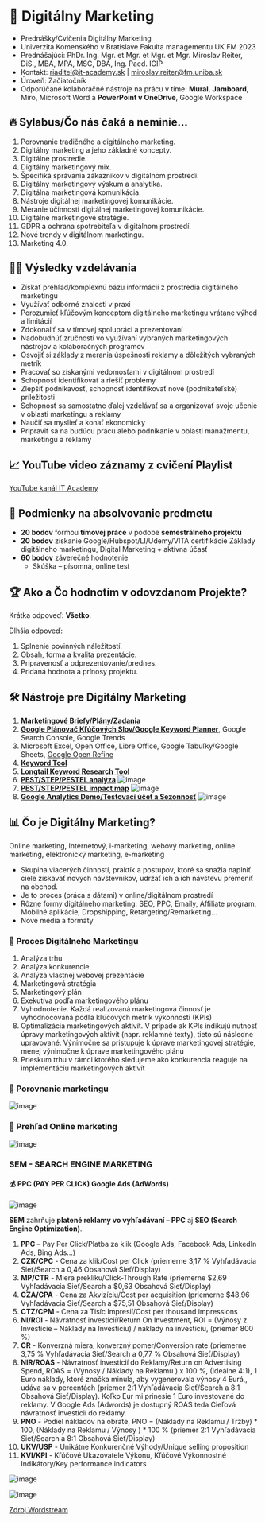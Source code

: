 # 🤳 Digitálny Marketing
* Prednášky/Cvičenia Digitálny Marketing
* Univerzita Komenského v Bratislave Fakulta managementu UK FM 2023
* Prednášajúci: PhDr. Ing. Mgr. et Mgr. et Mgr. et Mgr. Miroslav Reiter, DiS., MBA, MPA, MSC, DBA, Ing. Paed. IGIP 
* Kontakt: riaditel@it-academy.sk | miroslav.reiter@fm.uniba.sk 
* Úroveň: Začiatočník
* Odporúčané kolaboračné nástroje na prácu v tíme: **Mural**, **Jamboard**, Miro, Microsoft Word a **PowerPoint v OneDrive**, Google Workspace

## 🔥 Sylabus/Čo nás čaká a neminie...
1. Porovnanie tradičného a digitálneho marketing.  
2. Digitálny marketing a jeho základné koncepty.  
3. Digitálne prostredie.  
4. Digitálny marketingový mix.  
5. Špecifiká správania zákazníkov v digitálnom prostredí.  
6. Digitálny marketingový výskum a analytika.  
7. Digitálna marketingová komunikácia.  
8. Nástroje digitálnej marketingovej komunikácie.  
9. Meranie účinnosti digitálnej marketingovej komunikácie.  
10. Digitálne marketingové stratégie.  
11. GDPR a ochrana spotrebiteľa v digitálnom prostredí.  
12. Nové trendy v digitálnom marketingu.  
13. Marketing 4.0.  

## 👨‍🏫 Výsledky vzdelávania
* Získať prehľad/komplexnú bázu informácií z prostredia digitálneho marketingu
* Využívať odborné znalosti v praxi
* Porozumieť kľúčovým konceptom digitálneho marketingu vrátane výhod a limitácií
* Zdokonaliť sa v tímovej spolupráci a prezentovaní
* Nadobudnúť zručnosti vo využívaní vybraných marketingových nástrojov a kolaboračných programov
* Osvojiť si základy z merania úspešnosti reklamy a dôležitých vybraných metrík
* Pracovať so získanými vedomosťami v digitálnom prostredí
* Schopnosť identifikovať a riešiť problémy
* Zlepšiť podnikavosť, schopnosť identifikovať nové (podnikateľské) príležitosti
* Schopnosť sa samostatne ďalej vzdelávať sa a organizovať svoje učenie v oblasti marketingu a reklamy
* Naučiť sa myslieť a konať ekonomicky
* Pripraviť sa na budúcu prácu alebo podnikanie v oblasti manažmentu, marketingu a reklamy

## 📈 YouTube video záznamy z cvičení Playlist
[YouTube kanál IT Academy](https://www.youtube.com/watch?v=rvOgXfrMDLY&list=PLIu_ZdHo7Pk_EvbBKv6u7Q2UFrHwPi34c)

## 🥇 Podmienky na absolvovanie predmetu
* **20 bodov** formou **tímovej práce** v podobe **semestrálneho projektu**
* **20 bodov** získanie Google/Hubspot/LI/Udemy/VITA certifikácie Základy digitálneho marketingu, Digital Marketing + aktívna účasť
* **60 bodov** záverečné hodnotenie
  *  Skúška – písomná, online test

## 🏆 Ako a Čo hodnotím v odovzdanom Projekte?
Krátka odpoveď: **Všetko**.

Dlhšia odpoveď:
1. Splnenie povinných náležitostí.
1. Obsah, forma a kvalita prezentácie.
1. Pripravenosť a odprezentovanie/prednes.
1. Pridaná hodnota a prínosy projektu.

## :hammer_and_wrench: Nástroje pre Digitálny Marketing
1. [**Marketingové Briefy/Plány/Zadania**](hhttps://adma.sk/briefy/)
2. [**Google Plánovač Kľúčových Slov/Google Keyword Planner**](https://ads.google.com/aw/keywordplanner), Google Search Console, Google Trends
3. Microsoft Excel, Open Office, Libre Office, Google Tabuľky/Google Sheets, [Google Open Refine](https://openrefine.org/)
5. [**Keyword Tool**](https://www.keywordtool.io)
6. [**Longtail Keyword Research Tool**](https://www.keyword.io)
7. [**PEST/STEP/PESTEL analýza**](https://blog.oxfordcollegeofmarketing.com/2016/06/30/pestel-analysis/)
![image](https://user-images.githubusercontent.com/24510943/204104379-f5bc478d-fd60-4355-940b-e1e129dee366.png)
8. [**PEST/STEP/PESTEL impact map**](https://blog.oxfordcollegeofmarketing.com/2016/06/30/pestel-analysis/)
![image](https://user-images.githubusercontent.com/24510943/204104414-e07bc17c-b76f-4e05-a152-0637ec70aa73.png)
9. [**Google Analytics Demo/Testovací účet a Sezonnosť**](https://support.google.com/analytics/answer/6367342?hl=en#zippy=%2Cin-this-article)
![image](https://user-images.githubusercontent.com/24510943/204104445-514af052-d900-4bb8-8a40-130fcaf9740d.png)


## 📊 Čo je Digitálny Marketing?
Online marketing, Internetový, i-marketing, webový marketing, online marketing, elektronický marketing, e-marketing

- Skupina viacerých činností, praktík a postupov, ktoré sa snažia naplniť ciele získavať nových návštevníkov, udržať ich a ich návštevu premeniť na obchod. 
- Je to proces (práca s dátami) v online/digitálnom prostredí
- Rôzne formy digitálneho marketing: SEO, PPC, Emaily, Affiliate program, Mobilné aplikácie, Dropshipping, Retargeting/Remarketing...
- Nové média a formáty

### 🚀 Proces Digitálneho Marketingu
1. Analýza trhu
2. Analýza konkurencie
3. Analýza vlastnej webovej prezentácie
4. Marketingová stratégia
5. Marketingový plán
6. Exekutíva podľa marketingového plánu 
7. Vyhodnotenie. Každá realizovaná marketingová činnosť je vyhodnocovaná podľa kľúčových metrík výkonnosti (KPIs) 
8. Optimalizácia marketingových aktivít. V prípade ak KPIs indikujú nutnosť úpravy marketingových aktivít (napr. reklamné texty), tieto sú následne upravované. Výnimočne sa pristupuje k úprave marketingovej stratégie, menej výnimočne k úprave marketingového plánu
9. Prieskum trhu v rámci ktorého sledujeme ako konkurencia reaguje na implementáciu marketingových aktivít

### 💸 Porovnanie marketingu
![image](https://user-images.githubusercontent.com/24510943/204103611-9ad9a7a1-868e-4493-8189-1b9c392dbabc.png)

### 🌟 Prehľad Online marketing
![image](https://user-images.githubusercontent.com/24510943/204103634-05bb9110-d669-4bdd-9f67-dd9f0d7a5d3a.png)

### SEM - SEARCH ENGINE MARKETING

#### 💰 PPC (PAY PER CLICK) Google Ads (AdWords)
![image](https://user-images.githubusercontent.com/24510943/204103705-97af6522-c321-4e20-aaa7-382a7e31d778.png)

**SEM** zahrňuje **platené reklamy vo vyhľadávaní – PPC** aj **SEO (Search Engine Optimization)**.

1. **PPC** – Pay Per Click/Platba za klik (Google Ads, Facebook Ads, LinkedIn Ads, Bing Ads...)   
2. **CZK/CPC** - Cena za klik/Cost per Click (priemerne 3,17 % Vyhľadávacia Sieť/Search a 0,46 Obsahová Sieť/Display)  
3. **MP/CTR** - Miera prekliku/Click-Through Rate (priemerne $2,69 Vyhľadávacia Sieť/Search a $0,63 Obsahová Sieť/Display)  
4. **CZA/CPA** - Cena za Akvizíciu/Cost per acquisition (priemerne $48,96 Vyhľadávacia Sieť/Search a $75,51 Obsahová Sieť/Display)   
5. **CTZ/CPM** - Cena za Tisíc Impresií/Cost per thousand impressions
6. **NI/ROI** - Návratnosť investícií/Return On Investment, ROI = (Výnosy z Investície – Náklady na Investíciu) / náklady na investíciu, (priemer 800 %)
7. **CR** - Konverzná miera, konverzný pomer/Conversion rate (priemerne 3,75 % Vyhľadávacia Sieť/Search a 0,77 % Obsahová Sieť/Display)  
8. **NIR/ROAS** - Návratnosť investícií do Reklamy/Return on Advertising Spend, ROAS = (Výnosy / Náklady na Reklamu ) x 100 %, (Ideálne 4:1), 1 Euro náklady, ktoré značka minula, aby vygenerovala výnosy 4 Eurá,, udáva sa v percentách (priemer 2:1 Vyhľadávacia Sieť/Search a 8:1 Obsahová Sieť/Display). Koľko Eur mi prinesie 1 Euro investované do reklamy. V Google Ads (Adwords) je dostupný ROAS teda Cieľová návratnosť investícií do reklamy. 
8. **PNO** - Podiel nákladov na obrate, PNO = (Náklady na Reklamu / Tržby) * 100, (Náklady na Reklamu / Výnosy ) * 100 % (priemer 2:1 Vyhľadávacia Sieť/Search a 8:1 Obsahová Sieť/Display)
9. **UKV/USP** - Unikátne Konkurenčné Výhody/Unique selling proposition
10. **KVI/KPI** - Kľúčové Ukazovatele Výkonu, Kľúčové Výkonnostné Indikátory/Key performance indicators

![image](https://user-images.githubusercontent.com/24510943/204103808-5a6df248-ddab-48f2-9aa2-6cd6a1f0e1d2.png)

![image](https://user-images.githubusercontent.com/24510943/204103814-68dab7fc-4ab3-4d57-8ffc-cdb1ef43c884.png)

[Zdroj Wordstream](https://www.wordstream.com/blog/ws/2016/02/29/google-adwords-industry-benchmarks)

